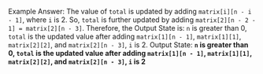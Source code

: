 Example Answer:
The value of `total` is updated by adding `matrix[i][n - i - 1]`, where `i` is 2. So, `total` is further updated by adding `matrix[2][n - 2 - 1] = matrix[2][n - 3]`. Therefore, the Output State is: `n` is greater than 0, `total` is the updated value after adding `matrix[1][n - 1]`, `matrix[1][1]`, `matrix[2][2]`, and `matrix[2][n - 3]`, `i` is 2.
Output State: **`n` is greater than 0, `total` is the updated value after adding `matrix[1][n - 1]`, `matrix[1][1]`, `matrix[2][2]`, and `matrix[2][n - 3]`, `i` is 2**